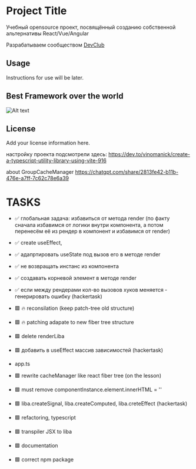 # Project Title

Учебный opensource проект, посвящённый созданию собственной альтернативы React/Vue/Angular 

Разрабатываем сообществом [DevClub](https://it-incubator.io/dev-club)

## Usage

Instructions for use will be later.

## Best Framework over the world

![Alt text](logo/logo.png) 

## License

Add your license information here.


настройку проекта подсмотрели здесь:
https://dev.to/vinomanick/create-a-typescript-utility-library-using-vite-916

about GroupCacheManager
https://chatgpt.com/share/2813fe42-b11b-476e-a7ff-7c62c78e6a39


# TASKS

- ✅ глобальная задача: избавиться от метода render (по факту сначала избавимся от логики внутри компонента, а потом 
перенесём её из рендер в компонент и избавимся от render)
- ✅ create useEffect,
- ✅ адапртировать useState под вызов его в методе render
- ✅ не возвращать инстанс из компонента
- ✅ создавать корневой элемент в методе render 

- ✅ если между рендерами кол-во вызовов хуков меняется - генерировать ошибку (hackertask)
- 🟩 🔥 reconsilation (keep patch-tree old structure) 
- 🟩 🔥 patching adapate to new fiber tree structure
- 🟩 delete renderLiba
- 🟩 добавить в useEffect массив зависимостей (hackertask)
- app.ts
- 🟩 rewrite cacheManager like react fiber tree (on the lesson)
- 🟩 must remove componentInstance.element.innerHTML = ''
- 🟩 liba.createSignal, liba.createComputed, liba.creteEffect (hackertask)
- 🟩 refactoring, typescript
- 🟩 transpiler JSX to liba
- 🟩 documentation
- 🟩 correct npm package 

